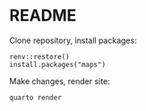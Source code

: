 # README

Clone repository, install packages:

```{r}
renv::restore()
install.packages("maps")
```

Make changes, render site:

```{r}
quarto render
```
